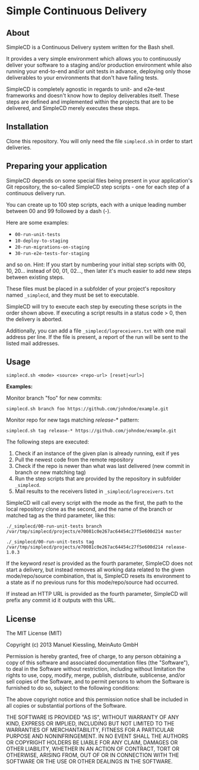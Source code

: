 # Simple Continuous Delivery


## About

SimpleCD is a Continuous Delivery system written for the Bash shell.

It provides a very simple environment which allows you to continuously deliver
your software to a staging and/or production environment while also running
your end-to-end and/or unit tests in advance, deploying only those deliverables
to your environments that don't have failing tests.

SimpleCD is completely agnostic in regards to unit- and e2e-test frameworks and
doesn't know how to deploy deliverables itself. These steps are defined and
implemented within the projects that are to be delivered, and SimpleCD merely
executes these steps.


## Installation

Clone this repository. You will only need the file `simplecd.sh` in order
to start deliveries.


## Preparing your application

SimpleCD depends on some special files being present in your application's
Git repository, the so-called SimpleCD step scripts - one for each step of a
continuous delivery run.

You can create up to 100 step scripts, each with a unique leading number between
00 and 99 followed by a dash (-).

Here are some examples:

* `00-run-unit-tests`
* `10-deploy-to-staging`
* `20-run-migrations-on-staging`
* `30-run-e2e-tests-for-staging`

and so on. Hint: If you start by numbering your initial step scripts with
00, 10, 20... instead of 00, 01, 02..., then later it's much easier to add
new steps between existing steps.

These files must be placed in a subfolder of your project's repository named
`_simplecd`, and they must be set to executable.

SimpleCD will try to execute each step by executing these scripts in the order
shown above. If executing a script results in a status code > 0, then the
delivery is aborted.

Additionally, you can add a file `_simplecd/logreceivers.txt` with one mail
address per line. If the file is present, a report of the run will be sent to
the listed mail addresses.


## Usage

`simplecd.sh <mode> <source> <repo-url> [reset|<url>]`

**Examples:**

Monitor branch "foo" for new commits:

`simplecd.sh branch foo https://github.com/johndoe/example.git`

Monitor repo for new tags matching *release-** pattern:

`simplecd.sh tag release-* https://github.com/johndoe/example.git`


The following steps are executed:

1. Check if an instance of the given plan is already running, exit if yes
3. Pull the newest code from the remote repository
2. Check if the repo is newer than what was last delivered (new commit in branch or new matching tag)
4. Run the step scripts that are provided by the repository in subfolder
   `_simplecd`.
5. Mail results to the receivers listed in `_simplecd/logreceivers.txt`

SimpleCD will call every script with the mode as the first, the path to the local repository clone
as the second, and the name of the branch or matched tag as the third parameter, like this:

`./_simplecd/00-run-unit-tests branch /var/tmp/simplecd/projects/e70081c0e267ac64454c27f5e600d214 master`

`./_simplecd/00-run-unit-tests tag /var/tmp/simplecd/projects/e70081c0e267ac64454c27f5e600d214 release-1.0.3`

If the keyword *reset* is provided as the fourth parameter, SimpleCD does not
start a delivery, but instead removes all working data related to the given
mode/repo/source combination, that is, SimpleCD resets its environment to a state
as if no previous runs for this mode/repo/source had occurred.

If instead an HTTP URL is provided as the fourth parameter, SimpleCD will
prefix any commit id it outputs with this URL.


## License

The MIT License (MIT)

Copyright (c) 2013 Manuel Kiessling, MeinAuto GmbH

Permission is hereby granted, free of charge, to any person obtaining a copy of
this software and associated documentation files (the "Software"), to deal in
the Software without restriction, including without limitation the rights to
use, copy, modify, merge, publish, distribute, sublicense, and/or sell copies of
the Software, and to permit persons to whom the Software is furnished to do so,
subject to the following conditions:

The above copyright notice and this permission notice shall be included in all
copies or substantial portions of the Software.

THE SOFTWARE IS PROVIDED "AS IS", WITHOUT WARRANTY OF ANY KIND, EXPRESS OR
IMPLIED, INCLUDING BUT NOT LIMITED TO THE WARRANTIES OF MERCHANTABILITY, FITNESS
FOR A PARTICULAR PURPOSE AND NONINFRINGEMENT. IN NO EVENT SHALL THE AUTHORS OR
COPYRIGHT HOLDERS BE LIABLE FOR ANY CLAIM, DAMAGES OR OTHER LIABILITY, WHETHER
IN AN ACTION OF CONTRACT, TORT OR OTHERWISE, ARISING FROM, OUT OF OR IN
CONNECTION WITH THE SOFTWARE OR THE USE OR OTHER DEALINGS IN THE SOFTWARE.
